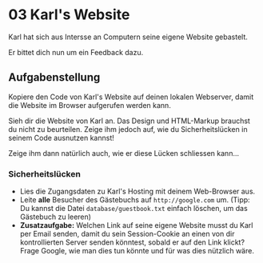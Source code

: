 # 03 Karl's Website

Karl hat sich aus Intersse an Computern seine eigene Website gebastelt.

Er bittet dich nun um ein Feedback dazu.

## Aufgabenstellung

Kopiere den Code von Karl's Website auf deinen lokalen Webserver, damit die Website im Browser aufgerufen werden kann.

Sieh dir die Website von Karl an. Das Design und HTML-Markup brauchst du nicht zu beurteilen. Zeige ihm jedoch auf, wie du Sicherheitslücken in seinem Code ausnutzen kannst!

Zeige ihm dann natürlich auch, wie er diese Lücken schliessen kann...

### Sicherheitslücken

* Lies die Zugangsdaten zu Karl's Hosting mit deinem Web-Browser aus.
* Leite **alle** Besucher des Gästebuchs auf `http://google.com` um. \(Tipp: Du kannst die Datei `database/guestbook.txt` einfach löschen, um das Gästebuch zu leeren\)
* **Zusatzaufgabe:** Welchen Link auf seine eigene Website musst du Karl per Email senden, damit du sein Session-Cookie an einen von dir kontrollierten Server senden könntest, sobald er auf den Link klickt? Frage Google, wie man dies tun könnte und für was dies nützlich wäre.

